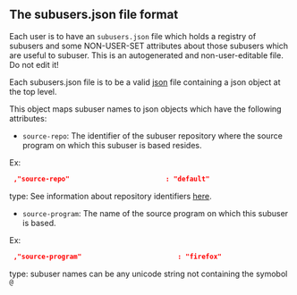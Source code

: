 The subusers.json file format
--------------------------------

Each user is to have an `subusers.json` file which holds a registry of subusers and some NON-USER-SET attributes about those subusers which are useful to subuser.  This is an autogenerated and non-user-editable file.  Do not edit it!

Each subusers.json file is to be a valid [json](http://www.ecma-international.org/publications/files/ECMA-ST/ECMA-404.pdf) file containing a json object at the top level.

This object maps subuser names to json objects which have the following attributes:

 * `source-repo`: The identifier of the subuser repository where the source program on which this subuser is based resides.

  Ex:

  ````json
   ,"source-repo"                        : "default"
  ````

  type: See information about repository identifiers [here](repositories-dot-json-file-format.md).

 * `source-program`: The name of the source program on which this subuser is based.

  Ex:

  ````json
   ,"source-program"                        : "firefox"
  ````

  type: subuser names can be any unicode string not containing the symobol `@`
